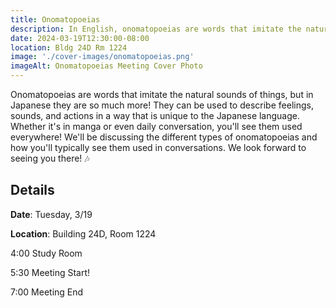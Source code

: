 ```yaml
---
title: Onomatopoeias 
description: In English, onomatopoeias are words that imitate the natural sounds of things, but in Japanese they are so much more! Come learn about the unique world of Japanese onomatopoeias!
date: 2024-03-19T12:30:00-08:00
location: Bldg 24D Rm 1224
image: './cover-images/onomatopoeias.png'
imageAlt: Onomatopoeias Meeting Cover Photo
---
```


Onomatopoeias are words that imitate the natural sounds of things, but in Japanese they are so much more! They can be used to describe feelings, sounds, and actions in a way that is unique to the Japanese language. Whether it's in manga or even daily conversation, you'll see them used everywhere! We'll be discussing the different types of onomatopoeias and how you'll typically see them used in conversations. We look forward to seeing you there! 🎶

## Details
**Date**: Tuesday, 3/19

**Location**: Building 24D, Room 1224

4:00    Study Room

5:30    Meeting Start!

7:00    Meeting End